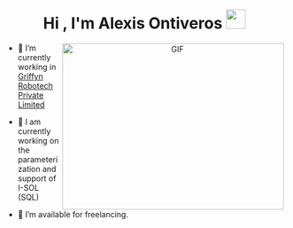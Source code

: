 <h1 align="center"><b>Hi , I'm Alexis Ontiveros </b><img src="https://media.giphy.com/media/hvRJCLFzcasrR4ia7z/giphy.gif" width="35"></h1>
<a target="_blank" align="center">
  <img align="right" top="500" height="300" width="400" alt="GIF" src="https://media.giphy.com/media/SWoSkN6DxTszqIKEqv/giphy.gif">
</a>

- 🔭 I’m currently working in <a href="https://hk.com.ar/" target="blank">Griffyn Robotech Private Limited</a>

- 🌱 I am currently working on the parameterization and support of I-SOL (SQL)

- 🤝 I’m available for freelancing.
